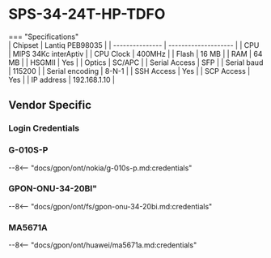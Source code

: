 # SPS-34-24T-HP-TDFO

<!-- --8<-- [start:specifications] -->

=== "Specifications"   
   | Chipset         | Lantiq PEB98035      |
   | --------------- | -------------------- |
   | CPU             | MIPS 34Kc interAptiv |
   | CPU Clock       | 400MHz               |
   | Flash           | 16 MB                |
   | RAM             | 64 MB                |
   | HSGMII          | Yes                  |
   | Optics          | SC/APC               |
   | Serial Access   | SFP                  |
   | Serial baud     | 115200               |
   | Serial encoding | 8-N-1                |
   | SSH Access      | Yes                  |
   | SCP Access      | Yes                  |
   | IP address      | 192.168.1.10         |
<!-- --8<-- [end:specifications] -->

## Vendor Specific

### Login Credentials

### G-010S-P
--8<-- "docs/gpon/ont/nokia/g-010s-p.md:credentials"

### GPON-ONU-34-20BI"
--8<-- "docs/gpon/ont/fs/gpon-onu-34-20bi.md:credentials"

### MA5671A
--8<-- "docs/gpon/ont/huawei/ma5671a.md:credentials"
